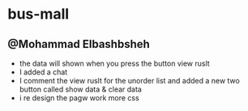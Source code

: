 # bus-mall
## @Mohammad Elbashbsheh 
+ the data will shown when you press the button view ruslt 
+ I added a chat 
+ I comment  the view ruslt for the unorder list and added a new two button called show data & clear data
+ i re design the pagw work more  css <br>

